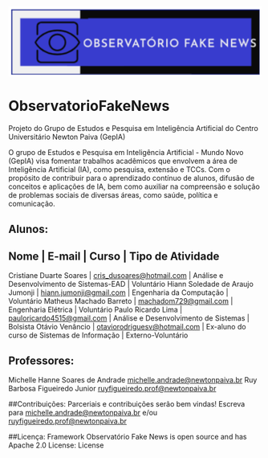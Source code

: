 ![Logo Observatório Fake News](https://github.com/GepIA/ObservatorioFakeNews/blob/main/imagens/Logo_Observatorio_FakeNews.png)

# ObservatorioFakeNews
Projeto do Grupo de Estudos e Pesquisa em Inteligência Artificial do Centro Universitário Newton Paiva (GepIA)

O grupo de Estudos e Pesquisa em Inteligência Artificial - Mundo Novo (GepIA) visa fomentar trabalhos acadêmicos que envolvem a área de Inteligência Artificial (IA), como pesquisa, extensão e TCCs. Com o propósito de contribuir para o aprendizado contínuo de alunos, difusão de conceitos e aplicações de IA, bem como auxiliar na compreensão e solução de problemas sociais de diversas áreas, como saúde, política e comunicação.

## Alunos:

Nome                              | E-mail                        | Curso                                       | Tipo de Atividade
--------------------------------------------------------------------------------------------------------------------------------------
Cristiane Duarte Soares           | cris_dusoares@hotmail.com     |	Análise e Desenvolvimento de Sistemas-EAD	  |	Voluntário
Hiann Soledade de Araujo Jumonji  | hiann.jumonji@gmail.com       |	Engenharia da Computação                    |	Voluntário
Matheus Machado Barreto	          | machadom729@gmail.com         |	Engenharia Elétrica                         |	Voluntário
Paulo Ricardo Lima                | pauloricardo4515@gmail.com    |	Análise e Desenvolvimento de Sistemas       |	Bolsista
Otávio Venâncio                   | otaviorodriguesv@hotmail.com  | Ex-aluno do curso de Sistemas de Informação | Externo-Voluntário

## Professores:

Michelle Hanne Soares de Andrade michelle.andrade@newtonpaiva.br
Ruy Barbosa Figueiredo Junior ruyfigueiredo.prof@newtonpaiva.br

##Contribuições:
Parceriais e contribuições serão bem vindas! Escreva para michelle.andrade@newtonpaiva.br e/ou ruyfigueiredo.prof@newtonpaiva.br


##Licença:
Framework Observatório Fake News is open source and has Apache 2.0 License: License


 

